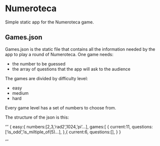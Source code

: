 # Numeroteca

Simple static app for the Numeroteca game.

## Games.json
Games.json is the static file that contains all the information needed by the app to play a round of Numeroteca. 
One game needs:

* the number to be guessed
* the array of questions that the app will ask to the audience

The games are divided by difficulty level:

* easy
* medium
* hard

Every game level has a set of numbers to choose from.

The structure of the json is this:

‘’’
{
    easy:{
        numbers:[2,3,’rad2’,1024,’pi’...],
        games:[
            {
                current:11,
                questions:[‘is_odd’,’is_miltiple_of(5)...],
            },{
                current:6,
                questions:[],
            }
    }

‘’’
